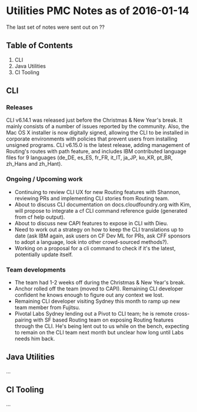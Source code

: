 # Utilities PMC Notes as of 2016-01-14

The last set of notes were sent out on ??


## Table of Contents

1. CLI
2. Java Utilities
3. CI Tooling


## CLI

### Releases

CLI v6.14.1 was released just before the Christmas & New Year's break. It mainly consists of a number of issues reported by the community.
Also, the Mac OS X installer is now digitally signed, allowing the CLI to be installed in corporate environments with policies that prevent users from installing unsigned programs.
CLI v6.15.0 is the latest release, adding management of Routing's routes with path feature, and includes IBM contributed language files for 9 languages (de_DE, es_ES, fr_FR, it_IT, ja_JP, ko_KR, pt_BR, zh_Hans and zh_Hant).

### Ongoing / Upcoming work

* Continuing to review CLI UX for new Routing features with Shannon, reviewing PRs and implementing CLI stories from Routing team.
* About to discuss CLI documentation on docs.cloudfoundry.org with Kim, will propose to integrate a cf CLI command reference guide (generated from cf help output).
* About to discuss new CAPI features to expose in CLI with Dieu.
* Need to work out a strategy on how to keep the CLI translations up to date (ask IBM again, ask users on CF Dev ML for PRs, ask CFF sponsors to adopt a language, look into other crowd-sourced methods?).
* Working on a proposal for a cli command to check if it's the latest, potentially update itself.

### Team developments

* The team had 1-2 weeks off during the Christmas & New Year's break.
* Anchor rolled off the team (moved to CAPI). Remaining CLI developer confident he knows enough to figure out any context we lost.
* Remaining CLI developer visiting Sydney this month to ramp up new team member from Fujitsu.
* Pivotal Labs Sydney lending out a Pivot to CLI team; he is remote cross-pairing with SF based Routing team on exposing Routing features through the CLI. He's being lent out to us while on the bench, expecting to remain on the CLI team next month but unclear how long until Labs needs him back.


## Java Utilities

...

## CI Tooling

...
